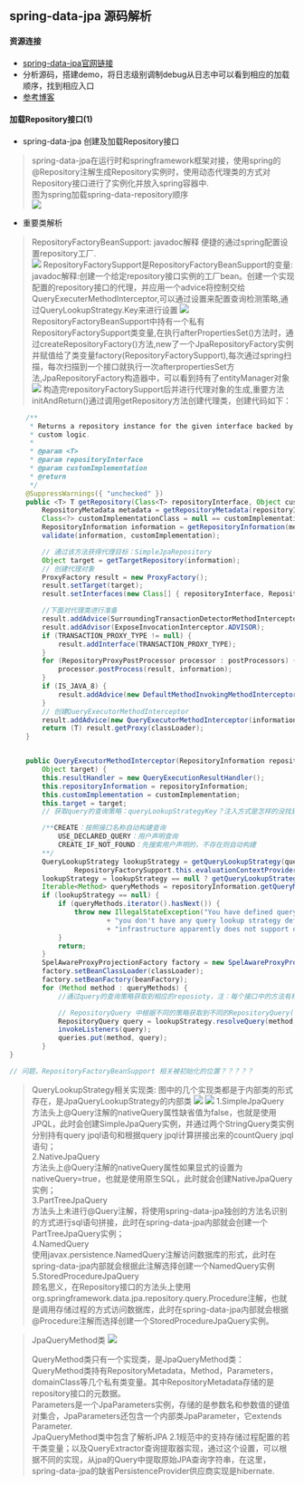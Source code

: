 ## spring-data-jpa 源码解析

#### 资源连接
* [spring-data-jpa官网链接](https://docs.spring.io/spring-data/jpa/docs/1.11.6.RELEASE/reference/html/)
* 分析源码，搭建demo，将日志级别调制debug从日志中可以看到相应的加载顺序，找到相应入口
* [参考博客](https://blog.csdn.net/gaolu/article/details/53415420)

#### 加载Repository接口(1)
* spring-data-jpa 创建及加载Repository接口
> spring-data-jpa在运行时和springframework框架对接，使用spring的@Repository注解生成Repository实例时，使用动态代理类的方式对Repository接口进行了实例化并放入spring容器中.<br/>
> 图为spring加载spring-data-repository顺序<br/>
> ![](./jpa-image/spring-loader-jpa.png)

* 重要类解析
> RepositoryFactoryBeanSupport: javadoc解释 便捷的通过spring配置设置repository工厂.<br>
> ![](./jpa-image/repositoryFactoryBeanSupport-class-structure.png)
> RepositoryFactorySupport是RepositoryFactoryBeanSupport的变量: javadoc解释:创建一个给定repository接口实例的工厂bean。创建一个实现配置的repository接口的代理，并应用一个advice将控制交给QueryExecuterMethodInterceptor,可以通过设置来配置查询检测策略,通过QueryLookupStrategy.Key来进行设置
> ![](./jpa-image/respositoryFactorySupport-class-structure.png)
> RepositoryFactoryBeanSupport中持有一个私有RepositoryFactorySupport类变量,在执行afterPropertiesSet()方法时，通过createRepositoryFactory()方法,new了一个JpaRepositoryFactory实例并赋值给了类变量factory(RepositoryFactorySupport),每次通过spring扫描，每次扫描到一个接口就执行一次afterpropertiesSet方法,JpaRepositoryFactory构造器中，可以看到持有了entityManager对象
> ![](./jpa-image/afterproperties-set.png)
> 构造完repositoryFactorySupport后并进行代理对象的生成,重要方法initAndReturn()通过调用getRepository方法创建代理类，创建代码如下：
```java
    /**
     * Returns a repository instance for the given interface backed by an instance providing implementation logic for
     * custom logic.
     * 
     * @param <T>
     * @param repositoryInterface
     * @param customImplementation
     * @return
     */
    @SuppressWarnings({ "unchecked" })
    public <T> T getRepository(Class<T> repositoryInterface, Object customImplementation) {
        RepositoryMetadata metadata = getRepositoryMetadata(repositoryInterface);
        Class<?> customImplementationClass = null == customImplementation ? null : customImplementation.getClass();
        RepositoryInformation information = getRepositoryInformation(metadata, customImplementationClass);
        validate(information, customImplementation);

        // 通过该方法获得代理目标：SimpleJpaRepository
        Object target = getTargetRepository(information);
        // 创建代理对象
        ProxyFactory result = new ProxyFactory();
        result.setTarget(target);
        result.setInterfaces(new Class[] { repositoryInterface, Repository.class });

        //下面对代理类进行准备
        result.addAdvice(SurroundingTransactionDetectorMethodInterceptor.INSTANCE);
        result.addAdvisor(ExposeInvocationInterceptor.ADVISOR);
        if (TRANSACTION_PROXY_TYPE != null) {
            result.addInterface(TRANSACTION_PROXY_TYPE);
        }
        for (RepositoryProxyPostProcessor processor : postProcessors) {
            processor.postProcess(result, information);
        }
        if (IS_JAVA_8) {
            result.addAdvice(new DefaultMethodInvokingMethodInterceptor());
        }
        // 创建QueryExecutorMethodInterceptor
        result.addAdvice(new QueryExecutorMethodInterceptor(information, customImplementation, target));
        return (T) result.getProxy(classLoader);
    }


    public QueryExecutorMethodInterceptor(RepositoryInformation repositoryInformation, Object customImplementation,
        Object target) {
        this.resultHandler = new QueryExecutionResultHandler();
        this.repositoryInformation = repositoryInformation;
        this.customImplementation = customImplementation;
        this.target = target;
        // 获取query的查询策略：queryLookupStrategyKey？注入方式是怎样的没找到:@EnableJpaRepositories("xxx")这个参数可以配置：默认为CREATE_IF_NOT_FOUND

        /**CREATE：按照接口名称自动构建查询
            USE_DECLARED_QUERY：用户声明查询
            CREATE_IF_NOT_FOUND：先搜索用户声明的，不存在则自动构建
        **/
        QueryLookupStrategy lookupStrategy = getQueryLookupStrategy(queryLookupStrategyKey,
                RepositoryFactorySupport.this.evaluationContextProvider);
        lookupStrategy = lookupStrategy == null ? getQueryLookupStrategy(queryLookupStrategyKey) : lookupStrategy;
        Iterable<Method> queryMethods = repositoryInformation.getQueryMethods();
        if (lookupStrategy == null) {
            if (queryMethods.iterator().hasNext()) {
                throw new IllegalStateException("You have defined query method in the repository but "
                        + "you don't have any query lookup strategy defined. The "
                        + "infrastructure apparently does not support query methods!");
            }
            return;
        }
        SpelAwareProxyProjectionFactory factory = new SpelAwareProxyProjectionFactory();
        factory.setBeanClassLoader(classLoader);
        factory.setBeanFactory(beanFactory);
        for (Method method : queryMethods) {
            //通过query的查询策略获取到相应的reposioty，注：每个接口中的方法有相应的RepositoryQuery，最后将query放入到queryies中

            // RepositoryQuery 中根据不同的策略获取到不同的RepositoryQuery(有多种)对象，每个对象中存在一个JpaQueryMethod,
            RepositoryQuery query = lookupStrategy.resolveQuery(method, repositoryInformation, factory, namedQueries);
            invokeListeners(query);
            queries.put(method, query);
        }
}

// 问题，RepositoryFactoryBeanSupport 相关被初始化的位置？？？？？
```
> QueryLookupStrategy相关实现类: 图中的几个实现类都是于内部类的形式存在，是JpaQueryLookupStrategy的内部类
> ![](./jpa-image/queryLookupStrategy.png)
> ![](./jpa-image/repository-query.png)
> 1.SimpleJpaQuery<br/>
方法头上@Query注解的nativeQuery属性缺省值为false，也就是使用JPQL，此时会创建SimpleJpaQuery实例，并通过两个StringQuery类实例分别持有query jpql语句和根据query jpql计算拼接出来的countQuery jpql语句；<br/>
>2.NativeJpaQuery<br/>
方法头上@Query注解的nativeQuery属性如果显式的设置为nativeQuery=true，也就是使用原生SQL，此时就会创建NativeJpaQuery实例；<br/>
>3.PartTreeJpaQuery<br/>
方法头上未进行@Query注解，将使用spring-data-jpa独创的方法名识别的方式进行sql语句拼接，此时在spring-data-jpa内部就会创建一个PartTreeJpaQuery实例；<br/>
>4.NamedQuery<br/>
使用javax.persistence.NamedQuery注解访问数据库的形式，此时在spring-data-jpa内部就会根据此注解选择创建一个NamedQuery实例<br/>
>5.StoredProcedureJpaQuery<br/>
顾名思义，在Repository接口的方法头上使用org.springframework.data.jpa.repository.query.Procedure注解，也就是调用存储过程的方式访问数据库，此时在spring-data-jpa内部就会根据@Procedure注解而选择创建一个StoredProcedureJpaQuery实例。

> JpaQueryMethod类
> ![](./jpa-image/query-method.png)
> 
> QueryMethod类只有一个实现类，是JpaQueryMethod类：QueryMethod类持有RepositoryMetadata，Method，Parameters，domainClass等几个私有类变量。其中RepositoryMetadata存储的是repository接口的元数据。<br/>
> Parameters是一个JpaParameters实例，存储的是参数名和参数值的键值对集合，JpaParameters还包含一个内部类JpaParameter，它extends Parameter.<br/>
> JpaQueryMethod类中包含了解析JPA 2.1规范中的支持存储过程配置的若干类变量；以及QueryExtractor查询提取器实现，通过这个设置，可以根据不同的实现，从jpa的Query中提取原始JPA查询字符串，在这里，spring-data-jpa的缺省PersistenceProvider供应商实现是hibernate.